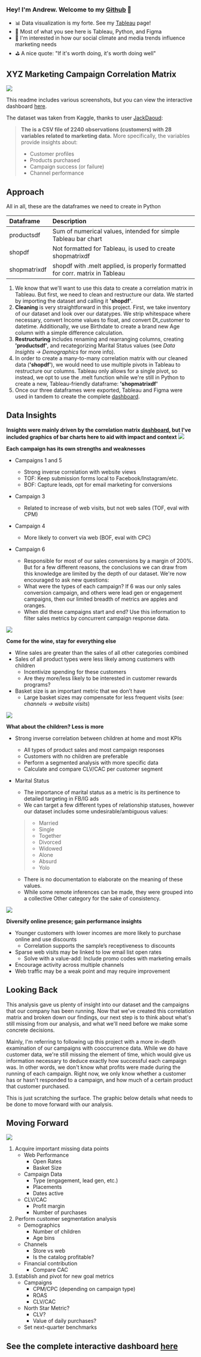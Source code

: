 ### Hey! I'm Andrew. Welcome to my [Github] 👋

- 📊 Data visualization is my forte. See my [Tableau] page! 
- 🚀 Most of what you see here is Tableau, Python, and Figma
- 🧠 I'm interested in how our social climate and media trends influence marketing needs
- ⛳ A nice quote: "If it's worth doing, it's worth doing well"

## XYZ Marketing Campaign Correlation Matrix

 
![](Dashboard_Screenshots/dashboard.jpg)
 
This readme includes various screenshots, but you can view the interactive dashboard [here].
 
The dataset was taken from Kaggle, thanks to user [JackDaoud]:
>**The is a CSV file of 2240 observations (customers) with 28 variables related to marketing data.** 
>More specifically, the variables provide insights about:
>
>- Customer profiles
>- Products purchased
>- Campaign success (or failure)
>- Channel performance

## Approach




All in all, these are the dataframes we need to create in Python

| Dataframe | Description |
| :----------- | :----------- |
| productsdf | Sum of numerical values, intended for simple Tableau bar chart |
| shopdf | Not formatted for Tableau, is used to create shopmatrixdf |
| shopmatrixdf | shopdf with .melt applied, is properly formatted for corr. matrix in Tableau |

1. We know that we'll want to use this data to create a correlation matrix in Tableau. But first, we need to clean and restructure our data. We started by importing the dataset and calling it **'shopdf'**.
2. **Cleaning** is very straightforward in this project. First, we take inventory of our dataset and look over our datatypes. We strip whitespace where necessary, convert Income values to float, and convert Dt_customer to datetime. Additionally, we use Birthdate to create a brand new Age column with a simple difference calculation.
3. **Restructuring** includes renaming and rearranging columns, creating **'productsdf'**, and recategorizing Marital Status values (see *Data Insights -> Demographics* for more info).
4. In order to create a many-to-many correlation matrix with our cleaned data (**'shopdf'**), we would need to use multiple pivots in Tableau to restructure our columns. Tableau only allows for a single pivot, so instead, we opt to use the .melt function while we're still in Python to create a new, Tableau-friendly dataframe: **'shopmatrixdf'** 
5. Once our three dataframes were exported, Tableau and Figma were used in tandem to create the complete [dashboard]. 


## Data Insights
**Insights were mainly driven by the correlation matrix [dashboard], but I've included graphics of bar charts here to aid with impact and context** 
![](Dashboard_Screenshots/campaign.png)
 
**Each campaign has its own strengths and weaknesses** 
- Campaigns 1 and 5
    - Strong inverse correlation with website views 
    - TOF: Keep submission forms local to Facebook/Instagram/etc.
    - BOF: Capture leads, opt for email marketing for conversions
     
- Campaign 3 
    - Related to increase of web visits, but not web sales (TOF, eval with CPM)
 
- Campaign 4 
    - More likely to convert via web (BOF, eval with CPC)
 
- Campaign 6 
    - Responsible for most of our sales conversions by a margin of 200%. But for a few different reasons, the conclusions we can draw from this knowledge are limited by the depth of our dataset. We're now encouraged to ask new questions:
    - What were the types of each campaign? If 6 was our only sales conversion campaign, and others were lead gen or engagement campaigns, then our limited breadth of metrics are apples and oranges.
    - When did these campaigns start and end? Use this information to filter sales metrics by concurrent campaign response data.
 
![](Dashboard_Screenshots/product.png)
 
**Come for the wine, stay for everything else** 
- Wine sales are greater than the sales of all other categories combined
- Sales of all product types were less likely among customers with children
    - Incentivize spending for these customers
    - Are they more/less likely to be interested in customer rewards programs?
- Basket size is an important metric that we don’t have
    - Large basket sizes may compensate for less frequent visits (*see: channels -> website visits*)
     
![](Dashboard_Screenshots/demographics.png)
 
**What about the children? Less is more** 
- Strong inverse correlation between children at home and most KPIs
    - All types of product sales and most campaign responses
    - Customers with no children are preferable
    - Perform a segmented analysis with more specific data
    - Calculate and compare CLV/CAC per customer segment

- Marital Status 
    - The importance of marital status as a metric is its pertinence to detailed targeting in FB/IG ads 
    - We can target a few different types of relationship statuses, however our dataset includes some undesirable/ambiguous values:

    >      
    > - Married
    > - Single
    > - Together
    > - Divorced
    > - Widowed
    > - Alone
    > - Absurd
    > - Yolo

    - There is no documentation to elaborate on the meaning of these values. 
    - While some remote inferences can be made, they were grouped into a collective Other category for the sake of consistency.
     
![](Dashboard_Screenshots/channel.png)
 
**Diversify online presence; gain performance insights**
- Younger customers with lower incomes are more likely to purchase online and use discounts
    - Correlation supports the sample’s receptiveness to discounts
- Sparse web visits may be linked to low email list open rates
    - Solve with a value-add: Include promo codes with marketing emails
- Encourage activity across multiple channels
- Web traffic may be a weak point and may require improvement
 
## Looking Back

This analysis gave us plenty of insight into our dataset and the campaigns that our company has been running. Now that we've created this correlation matrix and broken down our findings, our next step is to think about what's still missing from our analysis, and what we'll need before we make some concrete decisions.

Mainly, I'm referring to following up this project with a more in-depth examination of our campaigns with cooccurrence data. While we do have customer data, we're still missing the element of time, which would give us information necessary to deduce exactly how successful each campaign was. In other words, we don't know what profits were made during the running of each campaign. Right now, we only know whether a customer has or hasn't responded to a campaign, and how much of a certain product that customer purchased. 

This is just scratching the surface. The graphic below details what needs to be done to move forward with our analysis.

## Moving Forward
 
![](Dashboard_Screenshots/moving_forward.png)
 
1. Acquire important missing data points
    - Web Performance
        - Open Rates
        - Basket Size
    - Campaign Data
        - Type (engagement, lead gen, etc.)
        - Placements
        - Dates active
    - CLV/CAC
        - Profit margin
        - Number of purchases
2. Perform customer segmentation analysis
    - Demographics
        - Number of children
        - Age bins
    - Channels
        - Store vs web
        - Is the catalog profitable?
    - Financial contribution
        - Compare CAC
3. Establish and pivot for new goal metrics
    - Campaigns
        - CPM/CPC (depending on campaign type)
        - ROAS
        - CLV/CAC
    - North Star Metric?
        - CLV?
        - Value of daily purchases?
    - Set next-quarter benchmarks
## See the complete interactive dashboard [here]

</details>

[Tableau]: https://public.tableau.com/app/profile/andrew.bruening
[Github]: https://github.com/andrewbruening
[here]: https://public.tableau.com/views/MarketingCampaignCorrelationMatrix/Dashboard1?:language=en-US&:display_count=n&:origin=viz_share_link
[dashboard]: https://public.tableau.com/views/MarketingCampaignCorrelationMatrix/Dashboard1?:language=en-US&:display_count=n&:origin=viz_share_link
[JackDaoud]: https://www.kaggle.com/jackdaoud/marketing-data
